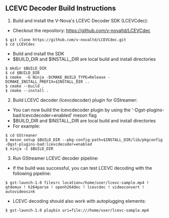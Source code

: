 LCEVC Decoder Build Instructions
--------------------------------

1. Build and install the V-Nova's LCEVC Decoder SDK (LCEVCdec):

- Checkout the repository: https://github.com/v-novaltd/LCEVCdec

```
$ git clone https://github.com/v-novaltd/LCEVCdec.git
$ cd LCEVCdec
```

- Build and install the SDK
- $BUILD_DIR and $INSTALL_DIR are local build and install directories

```
$ mkdir $BUILD_DIR
$ cd $BUILD_DIR
$ cmake  -G Ninja -DCMAKE_BUILD_TYPE=Release -DCMAKE_INSTALL_PREFIX=$INSTALL_DIR ..
$ cmake --build .
$ cmake --install .
```

2. Build LCEVC decoder (lcevcdecoder) plugin for GStreamer:

- You can now build the lcevcdecoder plugin by using the '-Dgst-plugins-bad:lcevcdecoder=enabled' meson flag
- $BUILD_DIR and $INSTALL_DIR are local build and install directories
- For example:

```
$ cd GStreaner
$ meson setup $BUILD_DIR --pkg-config-path=$INSTALL_DIR/lib/pkgconfig -Dgst-plugins-bad:lcevcdecoder=enabled
$ ninja -C $BUILD_DIR
```

3. Run GStreamer LCEVC decoder pipeline:

- If the build was successful, you can test LCEVC decoding with the following pipeline:

```
$ gst-launch-1.0 filesrc location=/home/user/lcevc-sample.mp4 ! qtdemux ! h264parse ! openh264dec ! lcevcdec ! videoconvert ! autovideosink
```

- LCEVC decoding should also work with autoplugging elements:

```
$ gst-launch-1.0 playbin uri=file:///home/user/lcevc-sample.mp4
```
